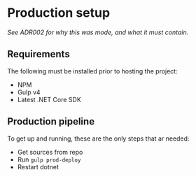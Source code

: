 # Production setup

*See ADR002 for why this was mode, and what it must contain.*

## Requirements

The following must be installed prior to hosting the project:

- NPM
- Gulp v4
- Latest .NET Core SDK

## Production pipeline

To get up and running, these are the only steps that ar needed:

- Get sources from repo
- Run `gulp prod-deploy`
- Restart dotnet